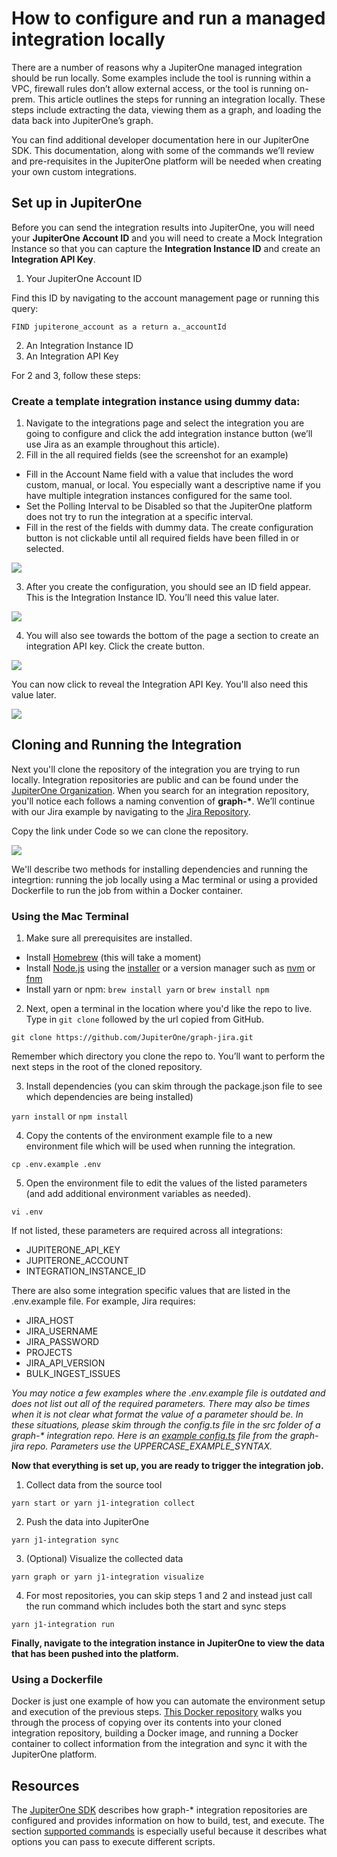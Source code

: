 # How to configure and run a managed integration locally

There are a number of reasons why a JupiterOne managed integration should be run locally. Some examples include the tool is running within a VPC, firewall rules don’t allow external access, or the tool is running on-prem. This article outlines the steps for running an integration locally. These steps include extracting the data, viewing them as a graph, and loading the data back into JupiterOne’s graph.

You can find additional developer documentation here in our JupiterOne SDK. This documentation, along with some of the commands we’ll review and pre-requisites in the JupiterOne platform will be needed when creating your own custom integrations.

## Set up in JupiterOne

Before you can send the integration results into JupiterOne, you will need your **JupiterOne Account ID** and you will need to create a Mock Integration Instance so that you can capture the **Integration Instance ID** and create an **Integration API Key**.

1. Your JupiterOne Account ID

Find this ID by navigating to the account management page or running this query: <br>

`FIND jupiterone_account as a return a._accountId`

2. An Integration Instance ID
3. An Integration API Key

For 2 and 3, follow these steps:

### Create a template integration instance using dummy data:

1. Navigate to the integrations page and select the integration you are going to configure and click the add integration instance button (we’ll use Jira as an example throughout this article).
2. Fill in the all required fields (see the screenshot for an example)
- Fill in the Account Name field with a value that includes the word custom, manual, or local. You especially want a descriptive name if you have multiple integration instances configured for the same tool. 
- Set the Polling Interval to be Disabled so that the JupiterOne platform does not try to run the integration at a specific interval.
- Fill in the rest of the fields with dummy data. The create configuration button is not clickable until all required fields have been filled in or selected.

![](../assets/local-managed-integration-create.png)

3. After you create the configuration, you should see an ID field appear. This is the Integration Instance ID. You’ll need this value later.

![](../assets/local-managed-integration-integration-id.png)

4. You will also see towards the bottom of the page a section to create an integration API key. Click the create button.

![](../assets/local-managed-integration-api-key-create.png)

You can now click to reveal the Integration API Key. You'll also need this value later.

![](../assets/local-managed-integration-api-key-view.png)

## Cloning and Running the Integration

Next you'll clone the repository of the integration you are trying to run locally. Integration repositories are public and can be found under the [JupiterOne Organization](https://github.com/JupiterOne). When you search for an integration repository, you'll notice each follows a naming convention of **graph-\***. We’ll continue with our Jira example by navigating to the [Jira Repository](https://github.com/JupiterOne/graph-jira).

Copy the link under Code so we can clone the repository.

![](../assets/local-managed-integration-graph-jira.png)

We'll describe two methods for installing dependencies and running the integrtion: running the job locally using a Mac terminal or using a provided Dockerfile to run the job from within a Docker container. 

### Using the Mac Terminal

1. Make sure all prerequisites are installed.

- Install [Homebrew](https://brew.sh/) (this will take a moment)
- Install [Node.js](https://nodejs.org/en/) using the [installer](https://nodejs.org/en/download/) or a version manager such as [nvm](https://github.com/nvm-sh/nvm) or [fnm](https://github.com/Schniz/fnm)
- Install yarn or npm: `brew install yarn` or `brew install npm`

2. Next, open a terminal in the location where you'd like the repo to live. Type in `git clone` followed by the url copied from GitHub. 

`git clone https://github.com/JupiterOne/graph-jira.git` 

Remember which directory you clone the repo to. You’ll want to perform the next steps in the root of the cloned repository.

3. Install dependencies (you can skim through the package.json file to see which dependencies are being installed)

`yarn install` or `npm install`

4. Copy the contents of the environment example file to a new environment file which will be used when running the integration. 

`cp .env.example .env`

5. Open the environment file to edit the values of the listed parameters (and add additional environment variables as needed).

`vi .env`

If not listed, these parameters are required across all integrations:

- JUPITERONE_API_KEY
- JUPITERONE_ACCOUNT
- INTEGRATION_INSTANCE_ID

There are also some integration specific values that are listed in the .env.example file. For example, Jira requires:

- JIRA_HOST
- JIRA_USERNAME
- JIRA_PASSWORD
- PROJECTS
- JIRA_API_VERSION
- BULK_INGEST_ISSUES

*You may notice a few examples where the .env.example file is outdated and does not list out all of the required parameters. There may also be times when it is not clear what format the value of a parameter should be. In these situations, please skim through the config.ts file in the src folder of a graph-\* integration repo. Here is an [example config.ts](https://github.com/JupiterOne/graph-jira/blob/main/src/config.ts) file from the graph-jira repo. Parameters use the UPPERCASE_EXAMPLE_SYNTAX.*

**Now that everything is set up, you are ready to trigger the integration job.**

1. Collect data from the source tool

`yarn start or yarn j1-integration collect`

2. Push the data into JupiterOne

`yarn j1-integration sync`

3. (Optional) Visualize the collected data

`yarn graph or yarn j1-integration visualize`

4. For most repositories, you can skip steps 1 and 2 and instead just call the run command which includes both the start and sync steps

`yarn j1-integration run`

**Finally, navigate to the integration instance in JupiterOne to view the data that has been pushed into the platform.**

### Using a Dockerfile 

Docker is just one example of how you can automate the environment setup and execution of the previous steps. [This Docker repository](https://github.com/ajahoda/j1-graph-docker) walks you through the process of copying over its contents into your cloned integration repository, building a Docker image, and running a Docker container to collect information from the integration and sync it with the JupiterOne platform.

## Resources

The [JupiterOne SDK](https://github.com/JupiterOne/sdk/blob/main/docs/integrations/development.md) describes how graph-\* integration repositories are configured and provides information on how to build, test, and execute. The section [supported commands](https://github.com/JupiterOne/sdk/blob/main/docs/integrations/development.md#supported-commands) is especially useful because it describes what options you can pass to execute different scripts.
